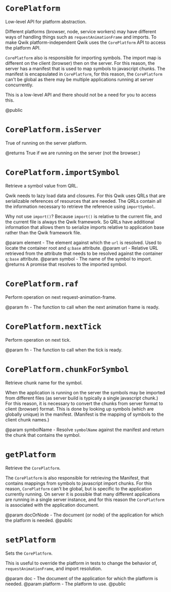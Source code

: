 # `CorePlatform`

Low-level API for platform abstraction.

Different platforms (browser, node, service workers) may have different ways of handling things such as `requestAnimationFrame` and imports. To make Qwik platform-independent Qwik uses the `CorePlatform` API to access the platform API.

`CorePlatform` also is responsible for importing symbols. The import map is different on the client (browser) then on the server. For this reason, the server has a manifest that is used to map symbols to javascript chunks. The manifest is encapsulated in `CorePlatform`, for this reason, the `CorePlatform` can't be global as there may be multiple applications running at server concurrently.

This is a low-level API and there should not be a need for you to access this.

@public

# `CorePlatform.isServer`

True of running on the server platform.

@returns True if we are running on the server (not the browser.)

# `CorePlatform.importSymbol`

Retrieve a symbol value from QRL.

Qwik needs to lazy load data and closures. For this Qwik uses QRLs that are serializable references of resources that are needed. The QRLs contain all the information necessary to retrieve the reference using `importSymbol`.

Why not use `import()`? Because `import()` is relative to the current file, and the current file is always the Qwik framework. So QRLs have additional information that allows them to serialize imports relative to application base rather than the Qwik framework file.

@param element - The element against which the `url` is resolved. Used to locate the container root and `q:base` attribute.
@param url - Relative URL retrieved from the attribute that needs to be resolved against the container `q:base` attribute.
@param symbol - The name of the symbol to import.
@returns A promise that resolves to the imported symbol.

# `CorePlatform.raf`

Perform operation on next request-animation-frame.

@param fn - The function to call when the next animation frame is ready.

# `CorePlatform.nextTick`

Perform operation on next tick.

@param fn - The function to call when the tick is ready.

# `CorePlatform.chunkForSymbol`

Retrieve chunk name for the symbol.

When the application is running on the server the symbols may be imported from different files (as server build is typically a single javascript chunk.) For this reason, it is necessary to convert the chunks from server format to client (browser) format. This is done by looking up symbols (which are globally unique) in the manifest. (Manifest is the mapping of symbols to the client chunk names.)

@param symbolName - Resolve `symbolName` against the manifest and return the chunk that contains the symbol.

# `getPlatform`

Retrieve the `CorePlatform`.

The `CorePlatform` is also responsible for retrieving the Manifest, that contains mappings from symbols to javascript import chunks. For this reason, `CorePlatform` can't be global, but is specific to the application currently running. On server it is possible that many different applications are running in a single server instance, and for this reason the `CorePlatform` is associated with the application document.

@param docOrNode - The document (or node) of the application for which the platform is needed.
@public

# `setPlatform`

Sets the `CorePlatform`.

This is useful to override the platform in tests to change the behavior of, `requestAnimationFrame`, and import resolution.

@param doc - The document of the application for which the platform is needed.
@param platform - The platform to use.
@public
